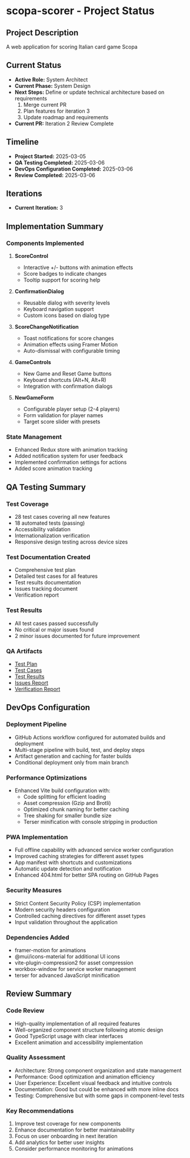 # scopa-scorer - Project Status

## Project Description
A web application for scoring Italian card game Scopa

## Current Status
- **Active Role:** System Architect
- **Current Phase:** System Design
- **Next Steps:** Define or update technical architecture based on requirements
  1. Merge current PR
  2. Plan features for iteration 3
  3. Update roadmap and requirements
- **Current PR:** Iteration 2 Review Complete

## Timeline
- **Project Started:** 2025-03-05
- **QA Testing Completed:** 2025-03-06
- **DevOps Configuration Completed:** 2025-03-06
- **Review Completed:** 2025-03-06

## Iterations
- **Current Iteration:** 3

## Implementation Summary

### Components Implemented
1. **ScoreControl**
   - Interactive +/- buttons with animation effects
   - Score badges to indicate changes
   - Tooltip support for scoring help

2. **ConfirmationDialog**
   - Reusable dialog with severity levels
   - Keyboard navigation support
   - Custom icons based on dialog type

3. **ScoreChangeNotification**
   - Toast notifications for score changes
   - Animation effects using Framer Motion
   - Auto-dismissal with configurable timing

4. **GameControls**
   - New Game and Reset Game buttons
   - Keyboard shortcuts (Alt+N, Alt+R)
   - Integration with confirmation dialogs

5. **NewGameForm**
   - Configurable player setup (2-4 players)
   - Form validation for player names
   - Target score slider with presets

### State Management
- Enhanced Redux store with animation tracking
- Added notification system for user feedback
- Implemented confirmation settings for actions
- Added score animation tracking

## QA Testing Summary

### Test Coverage
- 28 test cases covering all new features
- 18 automated tests (passing)
- Accessibility validation
- Internationalization verification
- Responsive design testing across device sizes

### Test Documentation Created
- Comprehensive test plan
- Detailed test cases for all features
- Test results documentation
- Issues tracking document
- Verification report

### Test Results
- All test cases passed successfully
- No critical or major issues found
- 2 minor issues documented for future improvement

### QA Artifacts
- [Test Plan](/tests/test_plan.md)
- [Test Cases](/tests/test_cases.md)
- [Test Results](/tests/test_results.md)
- [Issues Report](/tests/issues.md)
- [Verification Report](/tests/verification_report.md)

## DevOps Configuration

### Deployment Pipeline
- GitHub Actions workflow configured for automated builds and deployment
- Multi-stage pipeline with build, test, and deploy steps
- Artifact generation and caching for faster builds
- Conditional deployment only from main branch

### Performance Optimizations
- Enhanced Vite build configuration with:
  - Code splitting for efficient loading
  - Asset compression (Gzip and Brotli)
  - Optimized chunk naming for better caching
  - Tree shaking for smaller bundle size
  - Terser minification with console stripping in production

### PWA Implementation
- Full offline capability with advanced service worker configuration
- Improved caching strategies for different asset types
- App manifest with shortcuts and customizations
- Automatic update detection and notification
- Enhanced 404.html for better SPA routing on GitHub Pages

### Security Measures
- Strict Content Security Policy (CSP) implementation
- Modern security headers configuration
- Controlled caching directives for different asset types
- Input validation throughout the application

### Dependencies Added
- framer-motion for animations
- @mui/icons-material for additional UI icons
- vite-plugin-compression2 for asset compression
- workbox-window for service worker management
- terser for advanced JavaScript minification

## Review Summary

### Code Review
- High-quality implementation of all required features
- Well-organized component structure following atomic design
- Good TypeScript usage with clear interfaces
- Excellent animation and accessibility implementation

### Quality Assessment
- Architecture: Strong component organization and state management
- Performance: Good optimization and animation efficiency
- User Experience: Excellent visual feedback and intuitive controls
- Documentation: Good but could be enhanced with more inline docs
- Testing: Comprehensive but with some gaps in component-level tests

### Key Recommendations
1. Improve test coverage for new components
2. Enhance documentation for better maintainability
3. Focus on user onboarding in next iteration
4. Add analytics for better user insights
5. Consider performance monitoring for animations
